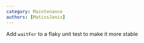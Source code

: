 ```yaml
---
category: Maintenance
authors: [MatissJanis]
---
```


Add `waitFor` to a flaky unit test to make it more stable
